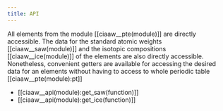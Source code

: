 ```yaml
---
title: API
---
```


All elements from the module [[ciaaw__pte(module)]] are directly accessible. 
The data for the standard atomic weights [[ciaaw__saw(module)]] and the isotopic compositions [[ciaaw__ice(module)]] of the elements 
are also directly accessible. 
Nonetheless, convenient getters are available for accessing the desired data for an elements
without having to access to whole periodic table [[ciaaw__pte(module):pt]]

* [[ciaaw__api(module):get_saw(function)]]
* [[ciaaw__api(module):get_ice(function)]]
